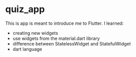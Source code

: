 # quiz_app

This is app is meant to introduce me to Flutter. I learned:

* creating new widgets
* use widgets from the material.dart library
* difference between StatelessWidget and StatefulWidget
* dart language






